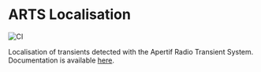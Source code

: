 # ARTS Localisation
![CI](https://github.com/loostrum/arts_localisation/workflows/CI/badge.svg)

Localisation of transients detected with the Apertif Radio Transient System.  
Documentation is available [here](https://loostrum.github.io/arts_localisation).
